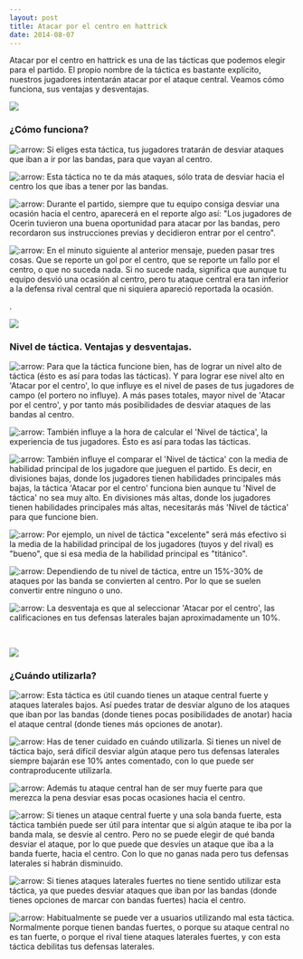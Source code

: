 ```yaml
---
layout: post
title: Atacar por el centro en hattrick
date: 2014-08-07
---
```


Atacar por el centro en hattrick es una de las tácticas que podemos elegir para el partido. El propio nombre de la táctica es bastante explícito, nuestros jugadores intentarán atacar por el ataque central. Veamos cómo funciona, sus ventajas y desventajas.

![](http://i.imgur.com/c12L6XW.jpg)

### ¿Cómo funciona?

![:arrow:](http://fedocerin.creatuforo.com/images/smilies/icon_arrow.gif "Arrow") Si eliges esta táctica, tus jugadores tratarán de desviar ataques que iban a ir por las bandas, para que vayan al centro.

![:arrow:](http://fedocerin.creatuforo.com/images/smilies/icon_arrow.gif "Arrow") Esta táctica no te da más ataques, sólo trata de desviar hacia el centro los que ibas a tener por las bandas.

![:arrow:](http://fedocerin.creatuforo.com/images/smilies/icon_arrow.gif "Arrow") Durante el partido, siempre que tu equipo consiga desviar una ocasión hacia el centro, aparecerá en el reporte algo así: "Los jugadores de Ocerin tuvieron una buena oportunidad para atacar por las bandas, pero recordaron sus instrucciones previas y decidieron entrar por el centro".

![:arrow:](http://fedocerin.creatuforo.com/images/smilies/icon_arrow.gif "Arrow") En el minuto siguiente al anterior mensaje, pueden pasar tres cosas. Que se reporte un gol por el centro, que se reporte un fallo por el centro, o que no suceda nada. Si no sucede nada, significa que aunque tu equipo desvió una ocasión al centro, pero tu ataque central era tan inferior a la defensa rival central que ni siquiera apareció reportada la ocasión.

.

![](http://i.imgur.com/Lca2g8b.jpg)

### Nivel de táctica. Ventajas y desventajas.

![:arrow:](http://fedocerin.creatuforo.com/images/smilies/icon_arrow.gif "Arrow") Para que la táctica funcione bien, has de lograr un nivel alto de táctica (ésto es así para todas las tácticas). Y para lograr ese nivel alto en 'Atacar por el centro', lo que influye es el nivel de pases de tus jugadores de campo (el portero no influye). A más pases totales, mayor nivel de 'Atacar por el centro', y por tanto más posibilidades de desviar ataques de las bandas al centro.

![:arrow:](http://fedocerin.creatuforo.com/images/smilies/icon_arrow.gif "Arrow") También influye a la hora de calcular el 'Nivel de táctica', la experiencia de tus jugadores. Ésto es así para todas las tácticas.

![:arrow:](http://fedocerin.creatuforo.com/images/smilies/icon_arrow.gif "Arrow") También influye el comparar el 'Nivel de táctica' con la media de habilidad principal de los jugadore que jueguen el partido. Es decir, en divisiones bajas, donde los jugadores tienen habilidades principales más bajas, la táctica 'Atacar por el centro' funciona bien aunque tu 'Nivel de táctica' no sea muy alto. En divisiones más altas, donde los jugadores tienen habilidades principales más altas, necesitarás más 'Nivel de táctica' para que funcione bien.

![:arrow:](http://fedocerin.creatuforo.com/images/smilies/icon_arrow.gif "Arrow") Por ejemplo, un nivel de táctica "excelente" será más efectivo si la media de la habilidad principal de los jugadores (tuyos y del rival) es "bueno", que si esa media de la habilidad principal es "titánico".

![:arrow:](http://fedocerin.creatuforo.com/images/smilies/icon_arrow.gif "Arrow") Dependiendo de tu nivel de táctica, entre un 15%-30% de ataques por las banda se convierten al centro. Por lo que se suelen convertir entre ninguno o uno.

![:arrow:](http://fedocerin.creatuforo.com/images/smilies/icon_arrow.gif "Arrow") La desventaja es que al seleccionar 'Atacar por el centro', las calificaciones en tus defensas laterales bajan aproximadamente un 10%.

 

![](http://i.imgur.com/27vMWVN.jpg)

 

### ¿Cuándo utilizarla?

![:arrow:](http://fedocerin.creatuforo.com/images/smilies/icon_arrow.gif "Arrow") Esta táctica es útil cuando tienes un ataque central fuerte y ataques laterales bajos. Así puedes tratar de desviar alguno de los ataques que iban por las bandas (donde tienes pocas posibilidades de anotar) hacia el ataque central (donde tienes más opciones de anotar).

![:arrow:](http://fedocerin.creatuforo.com/images/smilies/icon_arrow.gif "Arrow") Has de tener cuidado en cuándo utilizarla. Si tienes un nivel de táctica bajo, será difícil desviar algún ataque pero tus defensas laterales siempre bajarán ese 10% antes comentado, con lo que puede ser contraproducente utilizarla.

![:arrow:](http://fedocerin.creatuforo.com/images/smilies/icon_arrow.gif "Arrow") Además tu ataque central han de ser muy fuerte para que merezca la pena desviar esas pocas ocasiones hacia el centro.

![:arrow:](http://fedocerin.creatuforo.com/images/smilies/icon_arrow.gif "Arrow") Si tienes un ataque central fuerte y una sola banda fuerte, esta táctica también puede ser útil para intentar que si algún ataque te iba por la banda mala, se desvíe al centro. Pero no se puede elegir de qué banda desviar el ataque, por lo que puede que desvíes un ataque que iba a la banda fuerte, hacia el centro. Con lo que no ganas nada pero tus defensas laterales si habrán disminuido.

![:arrow:](http://fedocerin.creatuforo.com/images/smilies/icon_arrow.gif "Arrow") Si tienes ataques laterales fuertes no tiene sentido utilizar esta táctica, ya que puedes desviar ataques que iban por las bandas (donde tienes opciones de marcar con bandas fuertes) hacia el centro.

![:arrow:](http://fedocerin.creatuforo.com/images/smilies/icon_arrow.gif "Arrow") Habitualmente se puede ver a usuarios utilizando mal esta táctica. Normalmente porque tienen bandas fuertes, o porque su ataque central no es tan fuerte, o porque el rival tiene ataques laterales fuertes, y con esta táctica debilitas tus defensas laterales.
